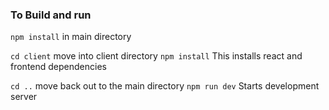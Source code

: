 ### To Build and run

```npm install``` in main directory

```cd client``` move into client directory
```npm install``` This installs react and frontend dependencies

```cd ..``` move back out to the main directory
```npm run dev``` Starts development server
